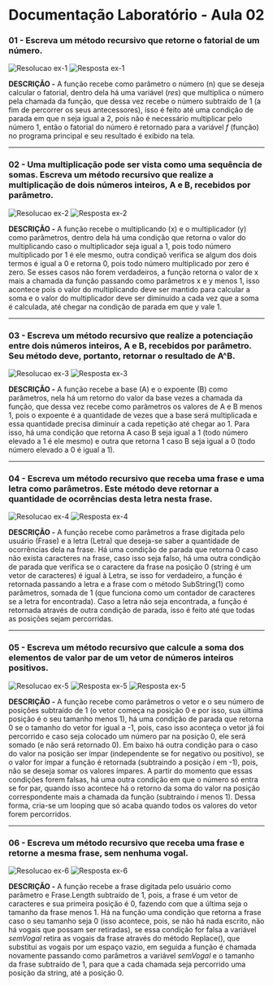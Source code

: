 # Documentação Laboratório - Aula 02

### **01** - Escreva um método recursivo que retorne o fatorial de um número.

![Resolucao ex-1](https://user-images.githubusercontent.com/97108963/186972076-7f8a0fd5-7bfe-4369-843f-2f8c1d6471ba.PNG)
![Resposta ex-1](https://user-images.githubusercontent.com/97108963/186972088-6c78191f-3cf0-4a00-8459-1acc333ff23c.PNG)

**DESCRIÇÃO -** A função recebe como parâmetro o número (n) que se deseja calcular o fatorial, dentro dela há uma variável (*res*) que multiplica o número pela chamada da função, que dessa vez recebe o número subtraído de 1 (a fim de percorrer os seus antecessores), isso é feito até uma condição de parada em que n seja igual a 2, pois não é necessário multiplicar pelo número 1, então o fatorial do número é retornado para a variável *f* (função) no programa principal e seu resultado é exibido na tela.

---

### **02** - Uma multiplicação pode ser vista como uma sequência de somas. Escreva um método recursivo que realize a multiplicação de dois números inteiros, A e B, recebidos por parâmetro.

![Resolucao ex-2](https://user-images.githubusercontent.com/97108963/186972078-0bb11a1e-35a5-486f-a28c-56136b9f3f64.PNG)
![Resposta ex-2](https://user-images.githubusercontent.com/97108963/186972089-b3b2a34b-b6aa-4bd9-a406-6ec049699662.PNG)

**DESCRIÇÃO -** A função recebe o multiplicando (x) e o multiplicador (y) como parâmetros, dentro dela há uma condição que retorna o valor do multiplicando caso o multiplicador seja igual a 1, pois todo número multiplicado por 1 é ele mesmo, outra condiçaõ verifica se algum dos dois termos é igual a 0 e retorna 0, pois todo número multiplicado por zero é zero. Se esses casos não forem verdadeiros, a função retorna o valor de x mais a chamada da função passando como parâmetros x e y menos 1, isso acontece pois o valor do multiplicando deve ser mantido para calcular a soma e o valor do multiplicador deve ser diminuído a cada vez que a soma é calculada, até chegar na condição de parada em que y vale 1.

---

### **03** - Escreva um método recursivo que realize a potenciação entre dois números inteiros, A e B, recebidos por parâmetro. Seu método deve, portanto, retornar o resultado de A^B.

![Resolucao ex-3](https://user-images.githubusercontent.com/97108963/186972082-f683e0b8-46cd-4546-a1d8-99543620be09.PNG)
![Resposta ex-3](https://user-images.githubusercontent.com/97108963/186972092-286a2cda-5719-4897-b0d3-8f91daa61375.PNG)

**DESCRIÇÃO -** A função recebe a base (A) e o expoente (B) como parâmetros, nela há um retorno do valor da base vezes a chamada da função, que dessa vez recebe como parâmetros os valores de A e B menos 1, pois o expoente é a quantidade de vezes que a base será multiplicada e essa quantidade precisa diminuir a cada repetição até chegar ao 1. Para isso, há uma condição que retorna A caso B seja igual a 1 (todo número elevado a 1 é ele mesmo) e outra que retorna 1 caso B seja igual a 0 (todo número elevado a 0 é igual a 1).

---

### **04** - Escreva um método recursivo que receba uma frase e uma letra como parâmetros. Este método deve retornar a quantidade de ocorrências desta letra nesta frase.

![Resolucao ex-4](https://user-images.githubusercontent.com/97108963/186972083-05492acb-2944-4199-a7bd-6eea1bb91807.PNG)
![Resposta ex-4](https://user-images.githubusercontent.com/97108963/186972094-63ef55bc-bd04-43d4-9750-88845345a3fa.PNG)

**DESCRIÇÃO -** A função recebe como parâmetros a frase digitada pelo usuário (Frase) e a letra (Letra) que deseja-se saber a quantidade de ocorrências dela na frase. Há uma condição de parada que retorna 0 caso não exista caracteres na frase, caso isso seja falso, há uma outra condição de parada que verifica se o caractere da frase na posição 0 (string é um vetor de caracteres) é igual à Letra, se isso for verdadeiro, a função é retornada passando a letra e a frase com o método SubString(1) como parâmetros, somada de 1 (que funciona como um contador de caracteres se a letra for encontrada). Caso a letra não seja encontrada, a função é retornada através de outra condição de parada, isso é feito até que todas as posições sejam percorridas.

---

### **05** - Escreva um método recursivo que calcule a soma dos elementos de valor par de um vetor de números inteiros positivos.

![Resolucao ex-5](https://user-images.githubusercontent.com/97108963/186998537-50113c08-6a1b-4a0c-b048-fbf334579571.PNG)
![Resposta ex-5](https://user-images.githubusercontent.com/97108963/186972095-c673c1a8-8c03-4609-af66-3145e44c181c.PNG)
![Resposta ex-5](https://user-images.githubusercontent.com/97108963/186972096-eaf42290-6817-4f47-a7a6-ba5f1d8746fb.PNG)

**DESCRIÇÃO -** A função recebe como parâmetros o vetor e o seu número de posições subtraído de 1 (o vetor começa na posição 0 e por isso, sua última posição é o seu tamanho menos 1), há uma condição de parada que retorna 0 se o tamanho do vetor for igual a -1, pois, caso isso aconteça o vetor já foi percorrido e caso seja colocado um número par na posição 0, ele será somado (e não será retornado 0). Em baixo há outra condição para o caso do valor na posição ser ímpar (independente se for negativo ou positivo), se o valor for ímpar a função é retornada (subtraindo a posição *i* em -1), pois, não se deseja somar os valores ímpares. A partir do momento que essas condições forem falsas, há uma outra condição em que o número só entra se for par, quando isso acontece há o retorno da soma do valor na posição correspondente mais a chamada da função (subtraindo *i* menos 1). Dessa forma, cria-se um looping que só acaba quando todos os valores do vetor forem percorridos.

---

### **06** - Escreva um método recursivo que receba uma frase e retorne a mesma frase, sem nenhuma vogal.

![Resolucao ex-6](https://user-images.githubusercontent.com/97108963/186996096-be73d145-744d-498a-829c-39452ccd8b64.PNG)
![Resposta ex-6](https://user-images.githubusercontent.com/97108963/186972070-c944497b-42c7-4cb6-9a00-c7ae1aeb0ea6.PNG)

**DESCRIÇÃO -** A função recebe a frase digitada pelo usuário como parâmetro e Frase.Length subtraído de 1, pois, a frase é um vetor de caracteres e sua primeira posição é 0, fazendo com que a última seja o tamanho da frase menos 1. Há na função uma condição que retorna a frase caso o seu tamanho seja 0 (isso acontece, pois, se não há nada escrito, não há vogais que possam ser retiradas), se essa condição for falsa a variável *semVogal* retira as vogais da frase através do método Replace(), que substitui as vogais por um espaço vazio, em seguida a função é chamada novamente passando como parâmetros a variável *semVogal* e o tamanho da frase subtraído de 1, para que a cada chamada seja percorrido uma posição da string, até a posição 0. 
